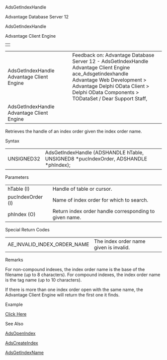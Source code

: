 AdsGetIndexHandle




Advantage Database Server 12  

AdsGetIndexHandle

Advantage Client Engine

|  |
| --- |
|  |

|  |  |  |  |  |
| --- | --- | --- | --- | --- |
| AdsGetIndexHandle  Advantage Client Engine |  |  | Feedback on: Advantage Database Server 12 - AdsGetIndexHandle Advantage Client Engine ace\_Adsgetindexhandle Advantage Web Development > Advantage Delphi OData Client > Delphi OData Components > TODataSet / Dear Support Staff, |  |
| AdsGetIndexHandle  Advantage Client Engine |  |  |  |  |

Retrieves the handle of an index order given the index order name.

Syntax

|  |  |
| --- | --- |
| UNSIGNED32 | AdsGetIndexHandle (ADSHANDLE hTable,  UNSIGNED8 \*pucIndexOrder,  ADSHANDLE \*phIndex); |

Parameters

|  |  |
| --- | --- |
| hTable (I) | Handle of table or cursor. |
| pucIndexOrder (I) | Name of index order for which to search. |
| phIndex (O) | Return index order handle corresponding to given name. |

Special Return Codes

|  |  |
| --- | --- |
| AE\_INVALID\_INDEX\_ORDER\_NAME | The index order name given is invalid. |

Remarks

For non-compound indexes, the index order name is the base of the filename (up to 8 characters). For compound indexes, the index order name is the tag name (up to 10 characters).

If there is more than one index order open with the same name, the Advantage Client Engine will return the first one it finds.

Example

[Click Here](ace_examples.htm#adsgetindexhandleexample)

See Also

[AdsOpenIndex](ace_adsopenindex.htm)

[AdsCreateIndex](ace_adscreateindex.htm)

[AdsGetIndexName](ace_adsgetindexname.htm)